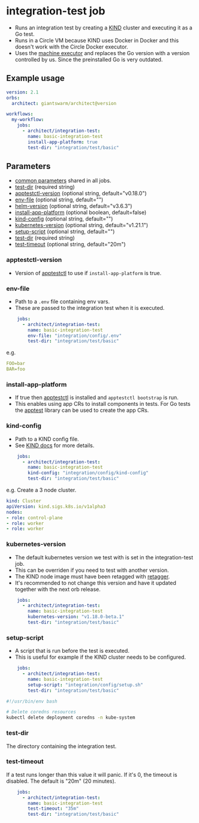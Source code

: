 # integration-test job

- Runs an integration test by creating a [KIND] cluster and executing it as a Go test.
- Runs in a Circle VM because KIND uses Docker in Docker and this doesn't work
with the Circle Docker executor.
- Uses the [machine executor] and replaces the Go version with a version
  controlled by us. Since the preinstalled Go is very outdated.

## Example usage

```yaml
version: 2.1
orbs:
  architect: giantswarm/architect@version

workflows:
  my-workflow:
    jobs:
      - architect/integration-test:
        name: basic-integration-test
        install-app-platform: true
        test-dir: "integration/test/basic"
```

## Parameters

- [common parameters](common.md#parameters) shared in all jobs.
- [test-dir](#attach_workspace) (required string)
- [apptestctl-version](#apptestctl-version) (optional string, default="v0.18.0")
- [env-file](#env-file) (optional string, default="")
- [helm-version](#helm-version) (optional string, default="v3.6.3")
- [install-app-platform](#install-app-platform) (optional boolean, default=false)
- [kind-config](#kind-config) (optional string, default="")
- [kubernetes-version](#kubernetes-version) (optional string, default="v1.21.1")
- [setup-script](#setup-script) (optional string, default="")
- [test-dir](#test-dir) (required string)
- [test-timeout](#test-timeout) (optional string, default="20m")

### apptestctl-version

- Version of [apptestctl] to use if `install-app-platform` is true.

### env-file

- Path to a `.env` file containing env vars.
- These are passed to the integration test when it is executed.

```yaml
    jobs:
      - architect/integration-test:
        name: basic-integration-test
        env-file: "integration/config/.env"
        test-dir: "integration/test/basic"
```

e.g.

```yaml
FOO=bar
BAR=foo
```

### install-app-platform

- If true then [apptestctl] is installed and `apptestctl bootstrap` is run.
- This enables using app CRs to install components in tests. For Go tests the
[apptest] library can be used to create the app CRs.

### kind-config

- Path to a KIND config file.
- See [KIND docs] for more details.

```yaml
    jobs:
      - architect/integration-test:
        name: basic-integration-test
        kind-config: "integration/config/kind-config"
        test-dir: "integration/test/basic"
```

e.g. Create a 3 node cluster.

```yaml
kind: Cluster
apiVersion: kind.sigs.k8s.io/v1alpha3
nodes:
- role: control-plane
- role: worker
- role: worker
```

### kubernetes-version

- The default kubernetes version we test with is set in the integration-test
job.
- This can be overriden if you need to test with another version.
- The KIND node image must have been retagged with [retagger].
- It's recommended to not change this version and have it updated together with
the next orb release.

```yaml
    jobs:
      - architect/integration-test:
        name: basic-integration-test
        kubernetes-version: "v1.18.0-beta.1"
        test-dir: "integration/test/basic"
```

### setup-script

- A script that is run before the test is executed.
- This is useful for example if the KIND cluster needs to be configured.

```yaml
    jobs:
      - architect/integration-test:
        name: basic-integration-test
        setup-script: "integration/config/setup.sh"
        test-dir: "integration/test/basic"
```

```bash
#!/usr/bin/env bash

# Delete coredns resources
kubectl delete deployment coredns -n kube-system
```

### test-dir

The directory containing the integration test.

### test-timeout

If a test runs longer than this value it will panic.
If it's 0, the timeout is disabled.
The default is "20m" (20 minutes).

```yaml
    jobs:
      - architect/integration-test:
        name: basic-integration-test
        test-timeout: "35m"
        test-dir: "integration/test/basic"
```

[apptest]: https://github.com/giantswarm/apptest
[apptestctl]: https://github.com/giantswarm/apptestctl
[KIND]: https://kind.sigs.k8s.io
[KIND docs]: https://kind.sigs.k8s.io/docs/user/configuration/
[machine executor]: https://circleci.com/docs/2.0/executor-types/#using-machine
[retagger]: https://github.com/giantswarm/retagger
